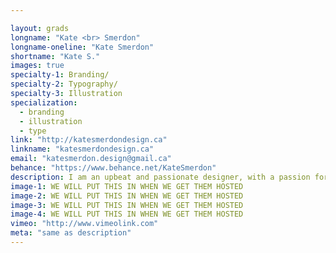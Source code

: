 ```yaml
---

layout: grads
longname: "Kate <br> Smerdon"
longname-oneline: "Kate Smerdon"
shortname: "Kate S."
images: true
specialty-1: Branding/
specialty-2: Typography/
specialty-3: Illustration
specialization:
  - branding
  - illustration
  - type
link: "http://katesmerdondesign.ca"
linkname: "katesmerdondesign.ca"
email: "katesmerdon.design@gmail.ca"
behance: "https://www.behance.net/KateSmerdon"
description: I am an upbeat and passionate designer, with a passion for illustration, typography, and photography. Lover of shopping, fashion, design, and eating unlimited amounts of sushi.
image-1: WE WILL PUT THIS IN WHEN WE GET THEM HOSTED
image-2: WE WILL PUT THIS IN WHEN WE GET THEM HOSTED
image-3: WE WILL PUT THIS IN WHEN WE GET THEM HOSTED
image-4: WE WILL PUT THIS IN WHEN WE GET THEM HOSTED
vimeo: "http://www.vimeolink.com"
meta: "same as description"
---
```

